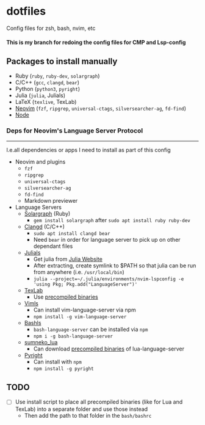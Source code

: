 # dotfiles
Config files for zsh, bash, nvim, etc

#### This is my branch for redoing the config files for CMP and Lsp-config

## Packages to install manually
- Ruby (`ruby`, `ruby-dev`, `solargraph`)
- C/C++ (`gcc`, `clangd`, `bear`)
- Python (`python3`, `pyright`)
- Julia (`julia`, Julials)
- LaTeX (`texlive`, TexLab)
- [Neovim](https://neovim.io/) (`fzf`, `ripgrep`, `universal-ctags`, `silversearcher-ag`, `fd-find`)
- [Node](https://nodejs.org/en/)

### Deps for Neovim's Language Server Protocol
---
I.e.all dependencies or apps I need to install as part of this config
- Neovim and plugins
    - `fzf`
    - `ripgrep`
    - `universal-ctags`
    - `silversearcher-ag`
    - `fd-find`
    - Markdown previewer
- Language Servers
    - [Solargraph](https://github.com/neovim/nvim-lspconfig/blob/master/doc/server_configurations.md#solargraph) (Ruby)
        - `gem install solargraph` after `sudo apt install ruby ruby-dev`
    - [Clangd](https://github.com/neovim/nvim-lspconfig/blob/master/doc/server_configurations.md#clangd) (C/C++)
        - `sudo apt install clangd bear`
        - Need `bear` in order for language server to pick up on other dependant files
    - [Julials](https://github.com/neovim/nvim-lspconfig/blob/master/doc/server_configurations.md#julials)
        - Get julia from [Julia Website](julialang.com)
        - After extracting, create symlink to $PATH so that julia can be run from anywhere (i.e. `/usr/local/bin`)
        - `julia --project=~/.julia/environments/nvim-lspconfig -e 'using Pkg; Pkg.add("LanguageServer")'`
    - [TexLab](https://github.com/neovim/nvim-lspconfig/blob/master/doc/server_configurations.md#texlab)
        - Use [precompiled binaries](https://github.com/latex-lsp/texlab/releases)
    - [Vimls](https://github.com/neovim/nvim-lspconfig/blob/master/doc/server_configurations.md#vimls)
        - Can install vim-language-server via npm
        - `npm install -g vim-language-server`
    - [Bashls](https://github.com/neovim/nvim-lspconfig/blob/master/doc/server_configurations.md#bashls)
        - `bash-language-server` can be installed via `npm`
        - `npm i -g bash-language-server`
    - [sumneko_lua](https://github.com/neovim/nvim-lspconfig/blob/master/doc/server_configurations.md#sumneko_lua)
        - Can download [precompiled binaries](https://github.com/sumneko/lua-language-server/releases) of lua-language-server
    - [Pyright](https://github.com/neovim/nvim-lspconfig/blob/master/doc/server_configurations.md#pyright)
        - Can install with `npm`
        - `npm install -g pyright`

## TODO
- [ ] Use install script to place all precompiled binaries (like for Lua and TexLab) into a separate folder and use those instead
    - Then add the path to that folder in the `bash/bashrc`
